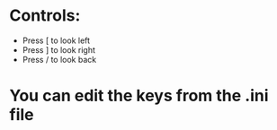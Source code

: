 # Controls:
- Press [ to look left
- Press ] to look right
- Press / to look back

# You can edit the keys from the .ini file
